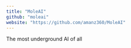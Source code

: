 ```yaml
---
title: "MoleAI"
github: "moleai"
website: "https://github.com/amanz360/MoleAI"
---
```


The most underground AI of all
